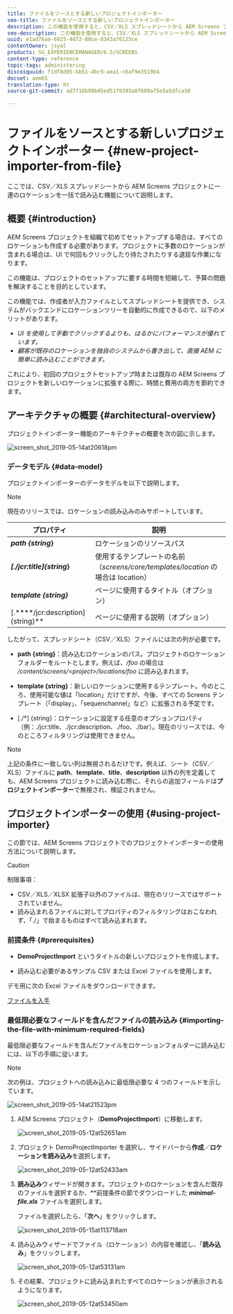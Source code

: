 ```yaml
---
title: ファイルをソースとする新しいプロジェクトインポーター
seo-title: ファイルをソースとする新しいプロジェクトインポーター
description: この機能を使用すると、CSV／XLS スプレッドシートから AEM Screens プロジェクトに一連のロケーションを一括で読み込むことができます。
seo-description: この機能を使用すると、CSV／XLS スプレッドシートから AEM Screens プロジェクトに一連のロケーションを一括で読み込むことができます。
uuid: e1ad76ae-6925-4d72-80ce-8343a76125ce
contentOwner: jsyal
products: SG_EXPERIENCEMANAGER/6.5/SCREENS
content-type: reference
topic-tags: administering
discoiquuid: f1df8d05-bb61-4bc9-aea1-c6af9e3519b4
docset: aem65
translation-type: ht
source-git-commit: ad7f18b99b45ed51f0393a0f608a75e5a5dfca30

---
```



# ファイルをソースとする新しいプロジェクトインポーター {#new-project-importer-from-file}

ここでは、CSV／XLS スプレッドシートから AEM Screens プロジェクトに一連のロケーションを一括で読み込む機能について説明します。

## 概要 {#introduction}

AEM Screens プロジェクトを組織で初めてセットアップする場合は、すべてのロケーションも作成する必要があります。プロジェクトに多数のロケーションが含まれる場合は、UI で何回もクリックしたり待たされたりする退屈な作業になります。

この機能は、プロジェクトのセットアップに要する時間を短縮して、予算の問題を解決することを目的としています。

この機能では、作成者が入力ファイルとしてスプレッドシートを提供でき、システムがバックエンドにロケーションツリーを自動的に作成できるので、以下のメリットがあります。

* *UI を使用して手動でクリックするよりも、はるかにパフォーマンスが優れています。*
* *顧客が既存のロケーションを独自のシステムから書き出して、直接 AEM に簡単に読み込むことができます。*

これにより、初回のプロジェクトセットアップ時または既存の AEM Screens プロジェクトを新しいロケーションに拡張する際に、時間と費用の両方を節約できます。

## アーキテクチャの概要 {#architectural-overview}

プロジェクトインポーター機能のアーキテクチャの概要を次の図に示します。

![screen_shot_2019-05-14at20618pm](assets/screen_shot_2019-05-14at20618pm.png)

### データモデル {#data-model}

プロジェクトインポーターのデータモデルを以下で説明します。

>[!NOTE]
>
>現在のリリースでは、ロケーションの読み込みのみサポートしています。

| **プロパティ** | **説明** |
|---|---|
| ***path {string*}** | ロケーションのリソースパス |
| ***[./jcr:title]{string*}** | 使用するテンプレートの名前（*screens/core/templates/location* の場合は location） |
| ***template {string}*** | ページに使用するタイトル（オプション） |
| [.****/jcr:description]{string}** | ページに使用する説明（オプション） |

したがって、スプレッドシート（CSV／XLS）ファイルには次の列が必要です。

* **path {string}**：読み込むロケーションのパス。プロジェクトのロケーションフォルダーをルートとします。例えば、*/foo* の場合は */content/screens/&lt;project&gt;/locations/foo* に読み込まれます。

* **template {string}**：新しいロケーションに使用するテンプレート。今のところ、使用可能な値は「location」だけですが、今後、すべての Screens テンプレート（「display」、「sequenchannel」など）に拡張される予定です。
* [./*] {string}：ロケーションに設定する任意のオプションプロパティ（例：./jcr:title、./jcr:description、./foo、./bar）。現在のリリースでは、今のところフィルタリングは使用できません。

>[!NOTE]
>
>上記の条件に一致しない列は無視されるだけです。例えば、シート（CSV／XLS）ファイルに **path**、**template**、**title**、**description** 以外の列を定義しても、AEM Screens プロジェクトに読み込む際に、それらの追加フィールドは&#x200B;**プロジェクトインポーター**&#x200B;で無視され、検証されません。

## プロジェクトインポーターの使用 {#using-project-importer}

この節では、AEM Screens プロジェクトでのプロジェクトインポーターの使用方法について説明します。

>[!CAUTION]
>
>制限事項：
>
>* CSV／XLS／XLSX 拡張子以外のファイルは、現在のリリースではサポートされていません。
>* 読み込まれるファイルに対してプロパティのフィルタリングはおこなわれず、「./」で始まるものはすべて読み込まれます。
>



### 前提条件 {#prerequisites}

* **DemoProjectImport** というタイトルの新しいプロジェクトを作成します。

* 読み込む必要があるサンプル CSV または Excel ファイルを使用します。

デモ用に次の Excel ファイルをダウンロードできます。

[ファイルを入手](assets/minimal-file.xls)

### 最低限必要なフィールドを含んだファイルの読み込み {#importing-the-file-with-minimum-required-fields}

最低限必要なフィールドを含んだファイルをロケーションフォルダーに読み込むには、以下の手順に従います。

>[!NOTE]
>
>次の例は、プロジェクトへの読み込みに最低限必要な 4 つのフィールドを示しています。

![screen_shot_2019-05-14at21523pm](assets/screen_shot_2019-05-14at21523pm.png)

1. AEM Screens プロジェクト（**DemoProjectImport**）に移動します。

   ![screen_shot_2019-05-12at52651am](assets/screen_shot_2019-05-12at52651am.png)

1. プロジェクト DemoProjectImporter を選択し、サイドバーから&#x200B;**作成**／**ロケーションを読み込み**&#x200B;を選択します。

   ![screen_shot_2019-05-12at52433am](assets/screen_shot_2019-05-12at52433am.png)

1. **読み込み**&#x200B;ウィザードが開きます。プロジェクトのロケーションを含んだ既存のファイルを選択するか、**&#x200B;前提条件の節でダウンロードした ***minimal-file.xls*** ファイルを選択します。

   ファイルを選択したら、「**次へ**」をクリックします。

   ![screen_shot_2019-05-15at113718am](assets/screen_shot_2019-05-15at113718am.png)

1. 読み込みウィザードでファイル（ロケーション）の内容を確認し、「**読み込み**」をクリックします。

   ![screen_shot_2019-05-12at53131am](assets/screen_shot_2019-05-12at53131am.png)

1. その結果、プロジェクトに読み込まれたすべてのロケーションが表示されるようになります。

   ![screen_shot_2019-05-12at53450am](assets/screen_shot_2019-05-12at53450am.png)

